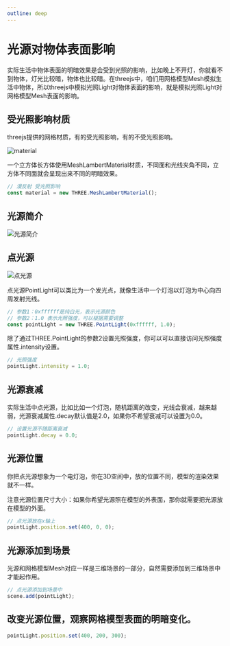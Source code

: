```yaml
---
outline: deep
---
```


# 光源对物体表面影响

实际生活中物体表面的明暗效果是会受到光照的影响，比如晚上不开灯，你就看不到物体，灯光比较暗，物体也比较暗。在threejs中，咱们用网格模型Mesh模拟生活中物体，所以threejs中模拟光照Light对物体表面的影响，就是模拟光照Light对网格模型Mesh表面的影响。

## 受光照影响材质

threejs提供的网格材质，有的受光照影响，有的不受光照影响。

![material](/material.svg)

一个立方体长方体使用MeshLambertMaterial材质，不同面和光线夹角不同，立方体不同面就会呈现出来不同的明暗效果。

```js
// 漫反射 受光照影响
const material = new THREE.MeshLambertMaterial(); 
```

## 光源简介

![光源简介](/lightIntroduce.svg)


## 点光源

![点光源](/lightType.png)

点光源PointLight可以类比为一个发光点，就像生活中一个灯泡以灯泡为中心向四周发射光线。

```js
// 参数1：0xffffff是纯白光，表示光源颜色
// 参数2：1.0 表示光照强度，可以根据需要调整
const pointLight = new THREE.PointLight(0xffffff, 1.0);
```

除了通过THREE.PointLight的参数2设置光照强度，你可以可以直接访问光照强度属性.intensity设置。

```js
// 光照强度
pointLight.intensity = 1.0;
```

## 光源衰减

实际生活中点光源，比如比如一个灯泡，随机距离的改变，光线会衰减，越来越弱，光源衰减属性.decay默认值是2.0，如果你不希望衰减可以设置为0.0。

```js
// 设置光源不随距离衰减
pointLight.decay = 0.0;
```

## 光源位置

你把点光源想象为一个电灯泡，你在3D空间中，放的位置不同，模型的渲染效果就不一样。

注意光源位置尺寸大小：如果你希望光源照在模型的外表面，那你就需要把光源放在模型的外面。

```js
// 点光源放在x轴上
pointLight.position.set(400, 0, 0);
```

## 光源添加到场景

光源和网格模型Mesh对应一样是三维场景的一部分，自然需要添加到三维场景中才能起作用。

```js
// 点光源添加到场景中
scene.add(pointLight); 
```

## 改变光源位置，观察网格模型表面的明暗变化。

```js
pointLight.position.set(400, 200, 300); 
```